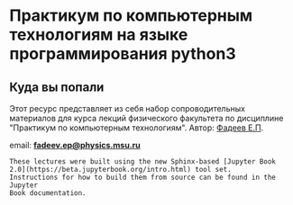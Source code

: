 # Практикум по компьютерным технологиям на языке программирования python3  

## Куда вы попали

Этот ресурс представляет из себя набор сопроводительных материалов для курса лекций физического факультета по дисциплине "Практикум по компьютерным технологиям". Автор: [Фадеев Е.П](https://cmp.phys.msu.ru/ru/node/149).

email: **fadeev.ep@physics.msu.ru**


```{note}
These lectures were built using the new Sphinx-based [Jupyter Book
2.0](https://beta.jupyterbook.org/intro.html) tool set.
Instructions for how to build them from source can be found in the Jupyter
Book documentation.
```




